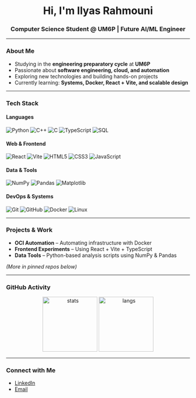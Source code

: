 
<h1 align="center">Hi, I'm Ilyas Rahmouni</h1>
<h3 align="center">Computer Science Student @ UM6P | Future AI/ML Engineer</h3>

---

### About Me
- Studying in the **engineering preparatory cycle** at **UM6P**  
- Passionate about **software engineering, cloud, and automation**  
- Exploring new technologies and building hands-on projects  
- Currently learning: **Systems, Docker, React + Vite, and scalable design**  

---

### Tech Stack

#### Languages  
![Python](https://img.shields.io/badge/-Python-3776AB?style=flat&logo=python&logoColor=white)
![C++](https://img.shields.io/badge/-C++-00599C?style=flat&logo=cplusplus&logoColor=white)
![C](https://img.shields.io/badge/-C-283593?style=flat&logo=c&logoColor=white)
![TypeScript](https://img.shields.io/badge/-TypeScript-3178C6?style=flat&logo=typescript&logoColor=white)
![SQL](https://img.shields.io/badge/-SQL-003B57?style=flat&logo=sqlite&logoColor=white)

#### Web & Frontend  
![React](https://img.shields.io/badge/-React-61DAFB?style=flat&logo=react&logoColor=black)
![Vite](https://img.shields.io/badge/-Vite-646CFF?style=flat&logo=vite&logoColor=white)
![HTML5](https://img.shields.io/badge/-HTML5-E34F26?style=flat&logo=html5&logoColor=white)
![CSS3](https://img.shields.io/badge/-CSS3-1572B6?style=flat&logo=css3&logoColor=white)
![JavaScript](https://img.shields.io/badge/-JavaScript-F7DF1E?style=flat&logo=javascript&logoColor=black)

#### Data & Tools  
![NumPy](https://img.shields.io/badge/-NumPy-013243?style=flat&logo=numpy&logoColor=white)
![Pandas](https://img.shields.io/badge/-Pandas-150458?style=flat&logo=pandas&logoColor=white)
![Matplotlib](https://img.shields.io/badge/-Matplotlib-11557c?style=flat)

#### DevOps & Systems  
![Git](https://img.shields.io/badge/-Git-F05032?style=flat&logo=git&logoColor=white)
![GitHub](https://img.shields.io/badge/-GitHub-181717?style=flat&logo=github&logoColor=white)
![Docker](https://img.shields.io/badge/-Docker-2496ED?style=flat&logo=docker&logoColor=white)
![Linux](https://img.shields.io/badge/-Linux-FCC624?style=flat&logo=linux&logoColor=black)

---

### Projects & Work
- **OCI Automation** – Automating infrastructure with Docker  
- **Frontend Experiments** – Using React + Vite + TypeScript  
- **Data Tools** – Python-based analysis scripts using NumPy & Pandas  

*(More in pinned repos below)*

---

### GitHub Activity

<p align="center">
  <img src="https://github-readme-stats.vercel.app/api?username=I-l-y-a-Z-z&show_icons=true&theme=tokyonight" alt="stats" height="150"/>
  <img src="https://github-readme-stats.vercel.app/api/top-langs/?username=I-l-y-a-Z-z&layout=compact&theme=tokyonight" alt="langs" height="150"/>
</p>

---

### Connect with Me
- [LinkedIn](https://www.linkedin.com/in/ilyas-rahmouni-b62802276/)  
- [Email](ilyas.rahmouni@um6p.ma)  

